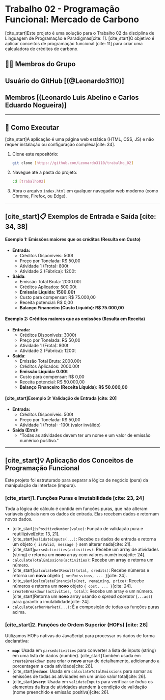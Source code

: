 # Trabalho 02 - Programação Funcional: Mercado de Carbono

[cite_start]Este projeto é uma solução para o Trabalho 02 da disciplina de Linguagem de Programação e Paradigmas[cite: 1]. [cite_start]O objetivo é aplicar conceitos de programação funcional [cite: 11] para criar uma calculadora de créditos de carbono.

## 👨‍💻 Membros do Grupo

## Usuário do GitHub [(@Leonardo3110)]
## Membros [(Leonardo Luis Abelino e Carlos Eduardo Nogueira)]

---

## 🚀 Como Executar

[cite_start]A aplicação é uma página web estática (HTML, CSS, JS) e não requer instalação ou configuração complexa[cite: 34].

1.  Clone este repositório:
    ```bash
    git clone [https://github.com/Leonardo3110/trabalho_02]
    ```
2.  Navegue até a pasta do projeto:
    ```bash
    cd [trabalho02]
    ```
3.  Abra o arquivo `index.html` em qualquer navegador web moderno (como Chrome, Firefox, ou Edge).

---

## [cite_start]📋 Exemplos de Entrada e Saída [cite: 34, 38]

#### Exemplo 1: Emissões maiores que os créditos (Resulta em Custo)

* **Entrada:**
    * Créditos Disponíveis: 500t
    * Preço por Tonelada: R$ 50,00
    * Atividade 1 (Frota): 800t
    * Atividade 2 (Fábrica): 1200t
* **Saída:**
    * Emissão Total Bruta: 2000.00t
    * Créditos Aplicados: 500.00t
    * **Emissão Líquida: 1500.00t**
    * Custo para compensar: R$ 75.000,00
    * Receita potencial: R$ 0,00
    * **Balanço Financeiro (Custo Líquido): R$ 75.000,00**

#### Exemplo 2: Créditos maiores que as emissões (Resulta em Receita)

* **Entrada:**
    * Créditos Disponíveis: 3000t
    * Preço por Tonelada: R$ 50,00
    * Atividade 1 (Frota): 800t
    * Atividade 2 (Fábrica): 1200t
* **Saída:**
    * Emissão Total Bruta: 2000.00t
    * Créditos Aplicados: 2000.00t
    * **Emissão Líquida: 0.00t**
    * Custo para compensar: R$ 0,00
    * Receita potencial: R$ 50.000,00
    * **Balanço Financeiro (Receita Líquida): R$ 50.000,00**

#### [cite_start]Exemplo 3: Validação de Entrada [cite: 20]

* **Entrada:**
    * Créditos Disponíveis: 500t
    * Preço por Tonelada: R$ 50,00
    * Atividade 1 (Frota): -100t (valor inválido)
* **Saída (Erro):**
    * "Todas as atividades devem ter um nome e um valor de emissão numérico positivo."

---

## [cite_start]💡 Aplicação dos Conceitos de Programação Funcional 

Este projeto foi estruturado para separar a lógica de negócio (pura) da manipulação da interface (impura).

### [cite_start]1. Funções Puras e Imutabilidade [cite: 23, 24]

Toda a lógica de cálculo é contida em funções puras, que não alteram variáveis globais nem os dados de entrada. Elas recebem dados e retornam novos dados.

* [cite_start]`isPositiveNumber(value)`: Função de validação pura e reutilizável[cite: 13, 21].
* [cite_start]`validateInputs(...)`: Recebe os dados de entrada e retorna um objeto `{ isValid, message }` sem alterar nada[cite: 21].
* [cite_start]`parseActivities(activities)`: Recebe um array de atividades (string) e retorna um **novo** array com valores numéricos[cite: 24].
* `calculateTotalEmissions(activities)`: Recebe um array e retorna um número.
* [cite_start]`calculateNetResult(total, credits)`: Recebe números e retorna um **novo** objeto `{ netEmissions, ... }`[cite: 24].
* [cite_start]`calculateFinancials(net, remaining, price)`: Recebe números e retorna um **novo** objeto `{ cost, ... }`[cite: 24].
* `createBreakdown(activities, total)`: Recebe um array e um número. [cite_start]Retorna um **novo** array usando o *spread operator* (`...act`) para garantir a imutabilidade[cite: 24].
* `calculateCarbonMarket(...)`: É a composição de todas as funções puras acima.

### [cite_start]2. Funções de Ordem Superior (HOFs) [cite: 26]

Utilizamos HOFs nativas do JavaScript para processar os dados de forma declarativa:

* **`map`**: Usada em `parseActivities` para converter a lista de inputs (string) em uma lista de dados (number). [cite_start]Também usada em `createBreakdown` para criar o **novo** array de detalhamento, adicionando a porcentagem a cada atividade[cite: 26].
* [cite_start]**`reduce`**: Usada em `calculateTotalEmissions` para somar as emissões de todas as atividades em um único valor total[cite: 26].
* [cite_start]**`every`**: Usada em `validateInputs` para verificar se *todos* os elementos da lista de atividades atendem à condição de validação (nome preenchido e emissão positiva)[cite: 26].